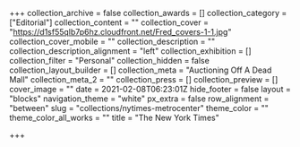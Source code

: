 +++
collection_archive = false
collection_awards = []
collection_category = ["Editorial"]
collection_content = ""
collection_cover = "https://d1sf55qlb7p6hz.cloudfront.net/Fred_covers-1-1.jpg"
collection_cover_mobile = ""
collection_description = ""
collection_description_alignment = "left"
collection_exhibition = []
collection_filter = "Personal"
collection_hidden = false
collection_layout_builder = []
collection_meta = "Auctioning Off A Dead Mall"
collection_meta_2 = ""
collection_press = []
collection_preview = []
cover_image = ""
date = 2021-02-08T06:23:01Z
hide_footer = false
layout = "blocks"
navigation_theme = "white"
px_extra = false
row_alignment = "between"
slug = "collections/nytimes-metrocenter"
theme_color = ""
theme_color_all_works = ""
title = "The New York Times"

+++
